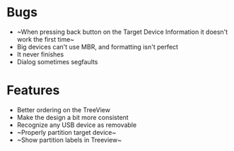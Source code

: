 # Bugs
- ~When pressing back button on the Target Device Information it doesn't work the first time~
- Big devices can't use MBR, and formatting isn't perfect
- It never finishes 
- Dialog sometimes segfaults 

# Features
- Better ordering on the TreeView
- Make the design a bit more consistent
- Recognize any USB device as removable
- ~Properly partition target device~
- ~Show partition labels in Treeview~
